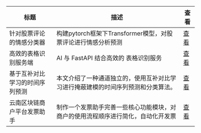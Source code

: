 |标题|描述|查看|
|-|-|-|
| 针对股票评论的情感分类器    | 构建pytorch框架下Transformer模型，对股票评论进行情感分析预测  | [查看](https://www.aspiringcode.com/content?id=17087924951368) |
| 高效的表格识别服务端      | AI 与 FastAPI 结合高效的 表格识别服务                | [查看](https://www.aspiringcode.com/content?id=17313915565401) |
| 基于互补对比学习的时间序列预测 | 本文介绍了一种通道独立的，使用互补对比学习进行掩蔽建模的时间序列预测和分类算法。 | [查看](https://www.aspiringcode.com/content?id=17331937745171) |
| 云南区块链商户平台发票助手   | 制作一个发票助手完善一些核心功能模块，对商户的使用流程顺序进行简化，自动化开发票 | [查看](https://www.aspiringcode.com/content?id=17170053445020) |
